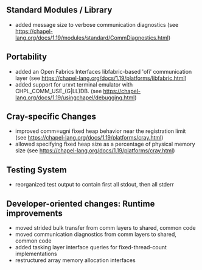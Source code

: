 Standard Modules / Library
--------------------------
* added message size to verbose communication diagnostics
  (see https://chapel-lang.org/docs/1.19/modules/standard/CommDiagnostics.html)

Portability
-----------
* added an Open Fabrics Interfaces libfabric-based 'ofi' communication layer
  (see https://chapel-lang.org/docs/1.19/platforms/libfabric.html)
* added support for urxvt terminal emulator with CHPL_COMM_USE_(G|LL)DB.
  (see https://chapel-lang.org/docs/1.19/usingchapel/debugging.html)

Cray-specific Changes
---------------------
* improved comm=ugni fixed heap behavior near the registration limit
  (see https://chapel-lang.org/docs/1.19/platforms/cray.html)
* allowed specifying fixed heap size as a percentage of physical memory size
  (see https://chapel-lang.org/docs/1.19/platforms/cray.html)

Testing System
--------------
* reorganized test output to contain first all stdout, then all stderr

Developer-oriented changes: Runtime improvements
------------------------------------------------
* moved strided bulk transfer from comm layers to shared, common code
* moved communication diagnostics from comm layers to shared, common code
* added tasking layer interface queries for fixed-thread-count implementations
* restructured array memory allocation interfaces
